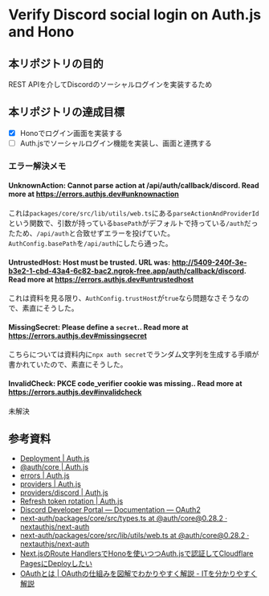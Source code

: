 # Verify Discord social login on Auth.js and Hono

## 本リポジトリの目的
REST APIを介してDiscordのソーシャルログインを実装するため

## 本リポジトリの達成目標
- [x] Honoでログイン画面を実装する
- [ ] Auth.jsでソーシャルログイン機能を実装し、画面と連携する

### エラー解決メモ
#### UnknownAction: Cannot parse action at /api/auth/callback/discord. Read more at https://errors.authjs.dev#unknownaction
これは`packages/core/src/lib/utils/web.ts`にある`parseActionAndProviderId`という関数で、引数が持っている`basePath`がデフォルトで持っている`/auth`だったため、`/api/auth`と合致せずエラーを投げていた。  
`AuthConfig.basePath`を`/api/auth`にしたら通った。

#### UntrustedHost: Host must be trusted. URL was: http://5409-240f-3e-b3e2-1-cbd-43a4-6c82-bac2.ngrok-free.app/auth/callback/discord. Read more at https://errors.authjs.dev#untrustedhost
これは資料を見る限り、`AuthConfig.trustHost`が`true`なら問題なさそうなので、素直にそうした。

#### MissingSecret: Please define a `secret`.. Read more at https://errors.authjs.dev#missingsecret
こちらについては資料内に`npx auth secret`でランダム文字列を生成する手順が書かれていたので、素直にそうした。

#### InvalidCheck: PKCE code_verifier cookie was missing.. Read more at https://errors.authjs.dev#invalidcheck
未解決

## 参考資料
- [Deployment | Auth.js](https://authjs.dev/getting-started/deployment)
- [@auth/core | Auth.js](https://authjs.dev/reference/core)
- [errors | Auth.js](https://authjs.dev/reference/core/errors)
- [providers | Auth.js](https://authjs.dev/reference/core/providers)
- [providers/discord | Auth.js](https://authjs.dev/reference/core/providers/discord)
- [Refresh token rotation | Auth.js](https://authjs.dev/guides/basics/refresh-token-rotation)
- [Discord Developer Portal — Documentation — OAuth2](https://discord.com/developers/docs/topics/oauth2)
- [next-auth/packages/core/src/types.ts at @auth/core@0.28.2 · nextauthjs/next-auth](https://github.com/nextauthjs/next-auth/blob/%40auth/core%400.28.2/packages/core/src/types.ts)
- [next-auth/packages/core/src/lib/utils/web.ts at @auth/core@0.28.2 · nextauthjs/next-auth](https://github.com/nextauthjs/next-auth/blob/%40auth/core%400.28.2/packages/core/src/lib/utils/web.ts)
- [Next.jsのRoute HandlersでHonoを使いつつAuth.jsで認証してCloudflare PagesにDeployしたい](https://zenn.dev/yu7400ki/articles/58091688063734)
- [OAuthとは | OAuthの仕組みを図解でわかりやすく解説 - ITを分かりやすく解説](https://medium-company.com/oauth/)